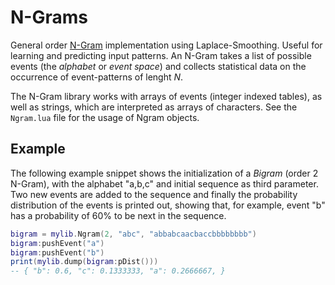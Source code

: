 # N-Grams

General order [N-Gram](https://en.wikipedia.org/wiki/N-gram) implementation using Laplace-Smoothing.
Useful for learning and predicting input patterns.
An N-Gram takes a list of possible events (the *alphabet* or *event space*) and collects statistical data on the occurrence of event-patterns of lenght *N*.

The N-Gram library works with arrays of events (integer indexed tables), as well as strings, which are interpreted as arrays of characters. 
See the `Ngram.lua` file for the usage of Ngram objects.

## Example

 The following example snippet shows the initialization of a *Bigram* (order 2 N-Gram), with the alphabet "a,b,c" and initial sequence as third parameter.
Two new events are added to the sequence and finally the probability distribution of the events is printed out, showing that, for example, event "b" has a probability of 60% to be next in the sequence.
```lua
bigram = mylib.Ngram(2, "abc", "abbabcaacbaccbbbbbbbb")
bigram:pushEvent("a")
bigram:pushEvent("b")
print(mylib.dump(bigram:pDist()))
-- { "b": 0.6, "c": 0.1333333, "a": 0.2666667, }
```